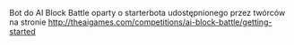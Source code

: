 Bot do AI Block Battle oparty o starterbota udostępnionego przez twórców na stronie http://theaigames.com/competitions/ai-block-battle/getting-started
